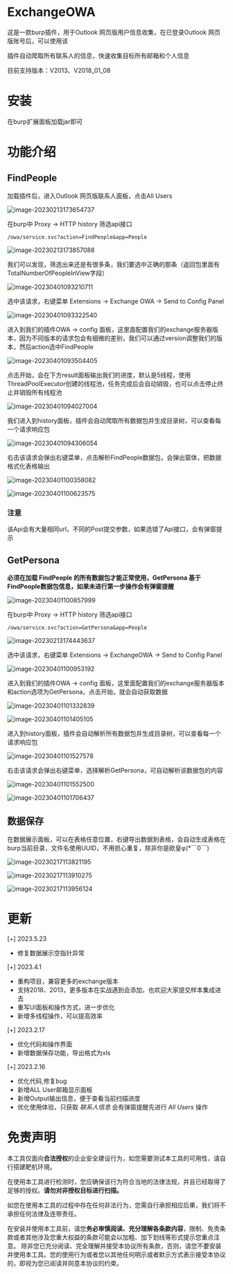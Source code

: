 # ExchangeOWA

这是一款burp插件，用于Outlook 网页版用户信息收集，在已登录Outlook 网页版账号后，可以使用该

插件自动爬取所有联系人的信息，快速收集目标所有邮箱和个人信息

目前支持版本：V2013、V2018_01_08

# 安装

在burp扩展面板加载jar即可

# 功能介绍

## FindPeople

加载插件后，进入Outlook 网页版联系人面板，点击All Users

![image-20230213173654737](README.assets/image-20230213173654737.png)

在burp中 Proxy -> HTTP history 筛选api接口

```
/owa/service.svc?action=FindPeople&app=People
```

![image-20230213173857088](README.assets/image-20230213173857088.png)

我们可以发现，筛选出来还是有很多条，我们要选中正确的那条（返回包里面有TotalNumberOfPeopleInView字段）

![image-20230401093210711](README.assets/image-20230401093210711.png)

选中该请求，右键菜单 Extensions -> Exchange OWA -> Send to Config Panel 

![image-20230401093322540](README.assets/image-20230401093322540.png)



进入到我们的插件OWA -> config 面板，这里面配置我们的exchange服务器版本，因为不同版本的请求包会有细微的差别，我们可以通过version调整我们的版本，然后action选中FindPeople

![image-20230401093504405](README.assets/image-20230401093504405.png)

点击开始，会在下方result面板输出我们的进度，默认是5线程，使用ThreadPoolExecutor创建的线程池，任务完成后会自动销毁，也可以点击停止终止并销毁所有线程池

![image-20230401094027004](README.assets/image-20230401094027004.png)

我们进入到history面板，插件会自动爬取所有数据包并生成目录树，可以查看每一个请求响应包

![image-20230401094306054](README.assets/image-20230401094306054.png)

右击该请求会弹出右键菜单，点击解析FindPeople数据包，会弹出窗体，把数据格式化表格输出

![image-20230401100358082](README.assets/image-20230401100358082.png)

![image-20230401100623575](README.assets/image-20230401100623575.png)

### 注意

该Api会有大量相同url，不同的Post提交参数，如果选错了Api接口，会有弹窗提示





## GetPersona

**必须在加载 FindPeople 的所有数据包才能正常使用，GetPersona 基于FindPeople数据包信息，如果未进行第一步操作会有弹窗提醒**

![image-20230401100857999](README.assets/image-20230401100857999.png)

在burp中 Proxy -> HTTP history 筛选api接口

```
/owa/service.svc?action=GetPersona&app=People
```



![image-20230213174443637](README.assets/image-20230213174443637.png)

选中该请求，右键菜单 Extensions -> ExchangeOWA -> Send to Config Panel

![image-20230401100953192](README.assets/image-20230401100953192.png)

进入到我们的插件OWA -> config 面板，这里面配置我们的exchange服务器版本和action选项为GetPersona，点击开始，就会自动获取数据

![image-20230401101332839](README.assets/image-20230401101332839.png)

![image-20230401101405105](README.assets/image-20230401101405105.png)

进入到history面板，插件会自动解析所有数据包并生成目录树，可以查看每一个请求响应包

![image-20230401101527578](README.assets/image-20230401101527578.png)

右击该请求会弹出右键菜单，选择解析GetPersona，可自动解析该数据包的内容

![image-20230401101552500](README.assets/image-20230401101552500.png)

![image-20230401101706437](README.assets/image-20230401101706437.png)

## 数据保存

在数据展示面板，可以在表格任意位置，右键导出数据到表格，会自动生成表格在burp当前目录，文件名使用UUID，不用担心重复，除非你是欧皇φ(*￣0￣)

![image-20230217113821195](README.assets/image-20230217113821195.png)

![image-20230217113910275](README.assets/image-20230217113910275.png)

![image-20230217113956124](README.assets/image-20230217113956124.png)

# 更新

[+] 2023.5.23

+ 修复数据展示空指针异常

[+] 2023.4.1

+ 重构项目，兼容更多的exchange版本
+ 支持2018、2013，更多版本在实战遇到会添加，也欢迎大家提交样本集成进去
+ 重写UI面板和操作方式，进一步优化
+ 新增多线程操作，可以提高效率

[+] 2023.2.17

+ 优化代码和操作界面
+ 新增数据保存功能，导出格式为xls

[+] 2023.2.16 

+ 优化代码,修复bug
+ 新增ALL User邮箱显示面板
+ 新增Output输出信息，便于查看当前扫描进度
+ 优化使用体验，只获取 *联系人信息*  会有弹窗提醒先进行 *All Users* 操作

# 免责声明

本工具仅面向**合法授权**的企业安全建设行为，如您需要测试本工具的可用性，请自行搭建靶机环境。

在使用本工具进行检测时，您应确保该行为符合当地的法律法规，并且已经取得了足够的授权。**请勿对非授权目标进行扫描。**

如您在使用本工具的过程中存在任何非法行为，您需自行承担相应后果，我们将不承担任何法律及连带责任。

在安装并使用本工具前，请您**务必审慎阅读、充分理解各条款内容**，限制、免责条款或者其他涉及您重大权益的条款可能会以加粗、加下划线等形式提示您重点注意。 除非您已充分阅读、完全理解并接受本协议所有条款，否则，请您不要安装并使用本工具。您的使用行为或者您以其他任何明示或者默示方式表示接受本协议的，即视为您已阅读并同意本协议的约束。